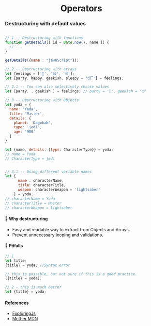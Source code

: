 <div align="center">
  <h1> Operators </h1>
</div>

### Destructuring with default values

```javascript

// 1 -- Destructuring with functions
function getDetails({ id = Date.now(), name }) {
  // ...
}

getDetails({name : "javaScript"});

// 2 -- Destructuring with arrays
let feelings = ['🥳', '😄', '🤓'];
let [party, happy, geekish, sleepy = '😴'] = feelings;

// 2.1 -- You can also selectively choose values
let [party, , geekish ] = feelings; // party = '🥳', geekish = '🤓'

// 3 -- Destructuring with Objects
let yoda = {
  name: 'Yoda',
  title: 'Master',
  details: {
    planet: 'Dagobah',
    type: 'jedi',
    age: '900'
  }
}

let {name, details: {type: CharacterType}} = yoda;
// name = Yoda
// CharacterType = jedi


// 3.1 -- Using different variable names
let {
      name : characterName, 
      title: characterTitle, 
      weapon: characterWeapon = 'lightsaber'
    } = yoda;
// characterName = Yoda
// characterTitle = Master
// characterWeapon = lightsaber
```

#### **🤔 Why destructuring** 
-  Easy and readable way to extract from Objects and Arrays.  
-  Prevent unnecessary looping and validations.

#### **🤕 Pitfalls**

```javascript
// 1
let title;
{title} = yoda; //Syntax error

// this is possible, but not sure if this is a good practice.
({title} = yoda); 

// 2 - this is much better
let {title} = yoda;
```

#### References
- [ExploringJs](https://exploringjs.com/es6/ch_destructuring.html#sec_pitfalls-destructuring)
- [Mother MDN](https://developer.mozilla.org/en-US/docs/Web/JavaScript/Reference/Operators/Destructuring_assignment)